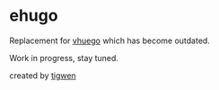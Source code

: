 # ehugo

Replacement for [vhuego](https://github.com/mlctrez/vhugo) which has become outdated.

Work in progress, stay tuned.
 

created by [tigwen](https://github.com/mlctrez/tigwen)
